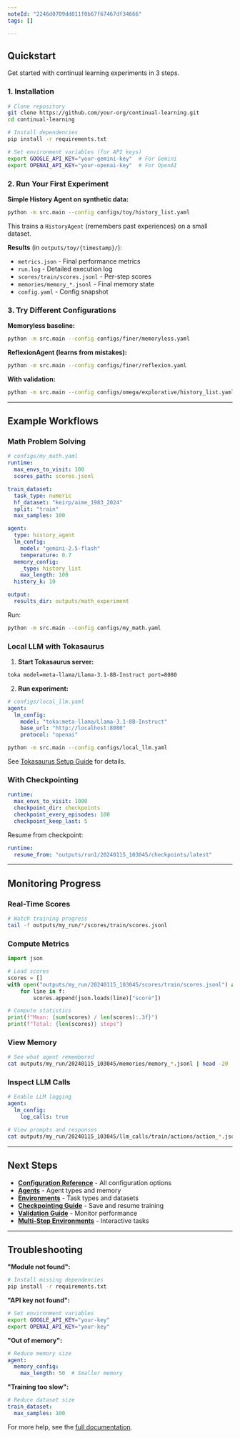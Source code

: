 ```yaml
---
noteId: "2246d0709dd011f0b67f67467df34666"
tags: []

---
```


## Quickstart

Get started with continual learning experiments in 3 steps.

### 1. Installation

```bash
# Clone repository
git clone https://github.com/your-org/continual-learning.git
cd continual-learning

# Install dependencies
pip install -r requirements.txt

# Set environment variables (for API keys)
export GOOGLE_API_KEY="your-gemini-key"  # For Gemini
export OPENAI_API_KEY="your-openai-key"  # For OpenAI
```

### 2. Run Your First Experiment

**Simple History Agent on synthetic data:**

```bash
python -m src.main --config configs/toy/history_list.yaml
```

This trains a `HistoryAgent` (remembers past experiences) on a small dataset.

**Results** (in `outputs/toy/{timestamp}/`):
- `metrics.json` - Final performance metrics
- `run.log` - Detailed execution log
- `scores/train/scores.jsonl` - Per-step scores
- `memories/memory_*.jsonl` - Final memory state
- `config.yaml` - Config snapshot

### 3. Try Different Configurations

**Memoryless baseline:**
```bash
python -m src.main --config configs/finer/memoryless.yaml
```

**ReflexionAgent (learns from mistakes):**
```bash
python -m src.main --config configs/finer/reflexion.yaml
```

**With validation:**
```bash
python -m src.main --config configs/omega/explorative/history_list.yaml
```

---

## Example Workflows

### Math Problem Solving

```yaml
# configs/my_math.yaml
runtime:
  max_envs_to_visit: 100
  scores_path: scores.jsonl

train_dataset:
  task_type: numeric
  hf_dataset: "keirp/aime_1983_2024"
  split: "train"
  max_samples: 100

agent:
  type: history_agent
  lm_config:
    model: "gemini-2.5-flash"
    temperature: 0.7
  memory_config:
    _type: history_list
    max_length: 100
  history_k: 10

output:
  results_dir: outputs/math_experiment
```

Run:
```bash
python -m src.main --config configs/my_math.yaml
```

### Local LLM with Tokasaurus

1. **Start Tokasaurus server:**
```bash
toka model=meta-llama/Llama-3.1-8B-Instruct port=8080
```

2. **Run experiment:**
```yaml
# configs/local_llm.yaml
agent:
  lm_config:
    model: "toka:meta-llama/Llama-3.1-8B-Instruct"
    base_url: "http://localhost:8080"
    protocol: "openai"
```

```bash
python -m src.main --config configs/local_llm.yaml
```

See [Tokasaurus Setup Guide](guides/tokasaurus-setup.md) for details.

### With Checkpointing

```yaml
runtime:
  max_envs_to_visit: 1000
  checkpoint_dir: checkpoints
  checkpoint_every_episodes: 100
  checkpoint_keep_last: 5
```

Resume from checkpoint:
```yaml
runtime:
  resume_from: "outputs/run1/20240115_103045/checkpoints/latest"
```

---

## Monitoring Progress

### Real-Time Scores

```bash
# Watch training progress
tail -f outputs/my_run/*/scores/train/scores.jsonl
```

### Compute Metrics

```python
import json

# Load scores
scores = []
with open("outputs/my_run/20240115_103045/scores/train/scores.jsonl") as f:
    for line in f:
        scores.append(json.loads(line)["score"])

# Compute statistics
print(f"Mean: {sum(scores) / len(scores):.3f}")
print(f"Total: {len(scores)} steps")
```

### View Memory

```bash
# See what agent remembered
cat outputs/my_run/20240115_103045/memories/memory_*.jsonl | head -20
```

### Inspect LLM Calls

```yaml
# Enable LLM logging
agent:
  lm_config:
    log_calls: true
```

```bash
# View prompts and responses
cat outputs/my_run/20240115_103045/llm_calls/train/actions/action_*.json
```

---

## Next Steps

- **[Configuration Reference](reference/config.md)** - All configuration options
- **[Agents](concepts/agents.md)** - Agent types and memory
- **[Environments](concepts/environments.md)** - Task types and datasets
- **[Checkpointing Guide](guides/checkpointing.md)** - Save and resume training
- **[Validation Guide](guides/validation.md)** - Monitor performance
- **[Multi-Step Environments](guides/multi-step-environments.md)** - Interactive tasks

---

## Troubleshooting

**"Module not found":**
```bash
# Install missing dependencies
pip install -r requirements.txt
```

**"API key not found":**
```bash
# Set environment variables
export GOOGLE_API_KEY="your-key"
export OPENAI_API_KEY="your-key"
```

**"Out of memory":**
```yaml
# Reduce memory size
agent:
  memory_config:
    max_length: 50  # Smaller memory
```

**"Training too slow":**
```yaml
# Reduce dataset size
train_dataset:
  max_samples: 100
```

For more help, see the [full documentation](README.md).


